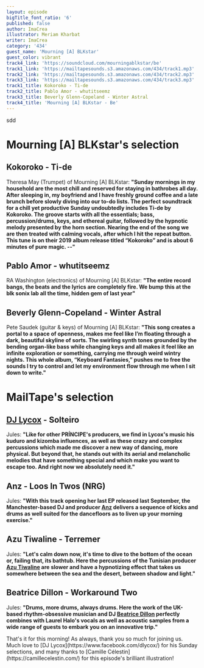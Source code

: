 ```yaml
---
layout: episode
bigTitle_font_ratio: '6'
published: false
author: ImaCrea
illustrator: Meriam Kharbat
writer: ImaCrea
category: '434'
guest_name: 'Mourning [A] BLKstar'
guest_color: vibrant
track4_link: 'https://soundcloud.com/mourningablkstar/be'
track1_link: 'https://mailtapesounds.s3.amazonaws.com/434/track1.mp3'
track2_link: 'https://mailtapesounds.s3.amazonaws.com/434/track2.mp3'
track3_link: 'https://mailtapesounds.s3.amazonaws.com/434/track3.mp3'
track1_title: Kokoroko - Ti-de
track2_title: Pablo Amor - whutitseemz
track3_title: Beverly Glenn-Copeland - Winter Astral
track4_title: 'Mourning [A] BLKstar - Be'
---
```

<p id="introduction"> sdd
</p>


# Mourning [A] BLKstar's selection

## Kokoroko - Ti-de
Theresa May (Trumpet) of Mourning [A] BLKstar: **"**Sunday mornings in my household are the most chill and reserved for staying in bathrobes all day. After sleeping in, my boyfriend and I have freshly ground coffee and a late brunch before slowly diving into our to-do lists. The perfect soundtrack for a chill yet productive Sunday undoubtedly includes Ti-de by Kokoroko. The groove starts with all the essentials; bass, percussion/drums, keys, and ethereal guitar, followed by the hypnotic melody presented by the horn section. Nearing the end of the song we are then treated with calming vocals, after which I hit the repeat button. This tune is on their 2019 album release titled “Kokoroko” and is about 6 minutes of pure magic. --**"**

## Pablo Amor - whutitseemz
RA Washington (electronics) of Mourning [A] BLKstar: **"**The entire record bangs, the beats and the lyrics are completely fire. We bump this at the blk sonix lab all the time, hidden gem of last year**"**

## Beverly Glenn-Copeland - Winter Astral
Pete Saudek (guitar & keys) of Mourning [A] BLKstar: **"**This song creates a portal to a space of openness, makes me feel like I’m floating through a dark, beautiful skyline of sorts. The swirling synth tones grounded by the bending organ-like bass while changing keys and all makes it feel like an infinite exploration or something, carrying me through weird wintry nights. This whole album, “Keyboard Fantasies,” pushes me to free the sounds I try to control and let my environment flow through me when I sit down to write.**"**

# MailTape's selection

## [DJ Lycox](https://www.facebook.com/dlycox/) - Solteiro
Jules: **"**Like for other PRÍNCIPE's producers, we find in Lycox's music his kuduro and kizomba influences, as well as these crazy and complex percussions which made me discover a new way of dancing, more physical. But beyond that, he stands out with its aerial and melancholic melodies that have something special and which make you want to escape too. And right now we absolutely need it.**"**

## Anz - Loos In Twos (NRG)
Jules: **"**With this track opening her last EP released last September, the Manchester-based DJ and producer [Anz](https://anzdj.bandcamp.com/) delivers a sequence of kicks and drums as well suited for the dancefloors as to liven up your morning exercise.**"**

## Azu Tiwaline - Terremer
Jules: **"**Let's calm down now, it's time to dive to the bottom of the ocean or, failing that, its bathtub. Here the percussions of the Tunisian producer [Azu Tiwaline](https://azutiwaline.bandcamp.com/) are slower and have a hypnotizing effect that takes us somewhere between the sea and the desert, between shadow and light.**"**

## Beatrice Dillon - Workaround Two
Jules: **"**Drums, more drums, always drums. Here the work of the UK-based rhythm-obsessive musician and DJ [Beatrice Dillon](https://beatricedillon.bandcamp.com/) perfectly combines with Laurel Halo's vocals as well as acoustic samples from a wide range of guests to embark you on an innovative trip.**"**


<p id="outroduction">That's it for this morning! As always, thank you so much for joining us. Much love to [DJ Lycox](https://www.facebook.com/dlycox/) for his Sunday selections, and many thanks to [Camille Célestin](https://camillecelestin.com/) for this episode's brilliant illustration!</p>

